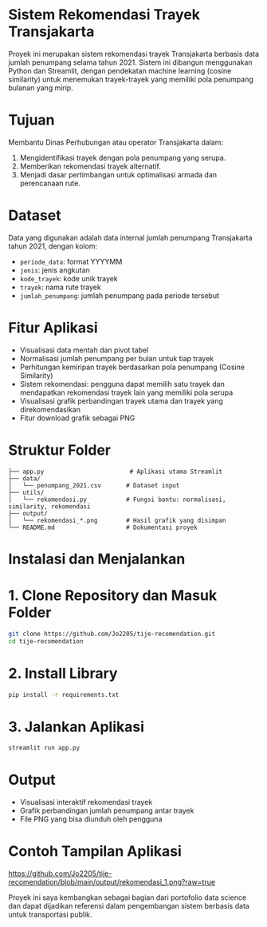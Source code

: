 # Sistem Rekomendasi Trayek Transjakarta
Proyek ini merupakan sistem rekomendasi trayek Transjakarta berbasis data jumlah penumpang selama tahun 2021. Sistem ini dibangun menggunakan Python dan Streamlit, dengan pendekatan machine learning (cosine similarity) untuk menemukan trayek-trayek yang memiliki pola penumpang bulanan yang mirip.

# Tujuan
Membantu Dinas Perhubungan atau operator Transjakarta dalam:
1. Mengidentifikasi trayek dengan pola penumpang yang serupa.
2. Memberikan rekomendasi trayek alternatif.
3. Menjadi dasar pertimbangan untuk optimalisasi armada dan perencanaan rute.

# Dataset
Data yang digunakan adalah data internal jumlah penumpang Transjakarta tahun 2021, dengan kolom:
* `periode_data`: format YYYYMM
* `jenis`: jenis angkutan
* `kode_trayek`: kode unik trayek
* `trayek`: nama rute trayek
* `jumlah_penumpang`: jumlah penumpang pada periode tersebut

# Fitur Aplikasi
* Visualisasi data mentah dan pivot tabel
* Normalisasi jumlah penumpang per bulan untuk tiap trayek
* Perhitungan kemiripan trayek berdasarkan pola penumpang (Cosine Similarity)
* Sistem rekomendasi: pengguna dapat memilih satu trayek dan mendapatkan rekomendasi trayek lain yang memiliki pola serupa
* Visualisasi grafik perbandingan trayek utama dan trayek yang direkomendasikan
* Fitur download grafik sebagai PNG

# Struktur Folder
```
├── app.py                        # Aplikasi utama Streamlit
├── data/
│   └── penumpang_2021.csv       # Dataset input
├── utils/
│   └── rekomendasi.py           # Fungsi bantu: normalisasi, similarity, rekomendasi
├── output/
│   └── rekomendasi_*.png        # Hasil grafik yang disimpan
└── README.md                    # Dokumentasi proyek
```

# Instalasi dan Menjalankan
# 1. Clone Repository dan Masuk Folder
```bash
git clone https://github.com/Jo2205/tije-recomendation.git
cd tije-recomendation
```

# 2. Install Library
```bash
pip install -r requirements.txt
```

# 3. Jalankan Aplikasi
```bash
streamlit run app.py
```

# Output
* Visualisasi interaktif rekomendasi trayek
* Grafik perbandingan jumlah penumpang antar trayek
* File PNG yang bisa diunduh oleh pengguna

# Contoh Tampilan Aplikasi
https://github.com/Jo2205/tije-recomendation/blob/main/output/rekomendasi_1.png?raw=true

Proyek ini saya kembangkan sebagai bagian dari portofolio data science dan dapat dijadikan referensi dalam pengembangan sistem berbasis data untuk transportasi publik.
